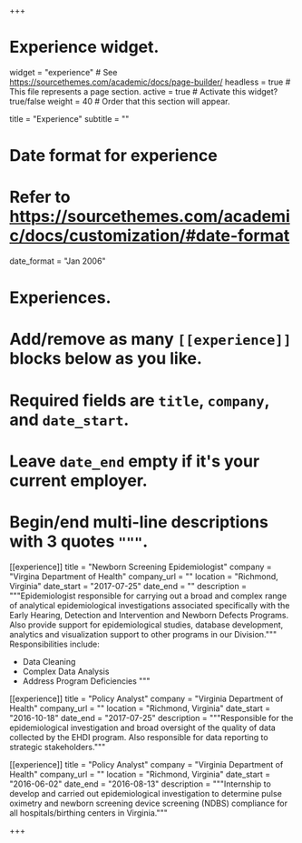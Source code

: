 +++
# Experience widget.
widget = "experience"  # See https://sourcethemes.com/academic/docs/page-builder/
headless = true  # This file represents a page section.
active = true  # Activate this widget? true/false
weight = 40  # Order that this section will appear.

title = "Experience"
subtitle = ""

# Date format for experience
#   Refer to https://sourcethemes.com/academic/docs/customization/#date-format
date_format = "Jan 2006"

# Experiences.
#   Add/remove as many `[[experience]]` blocks below as you like.
#   Required fields are `title`, `company`, and `date_start`.
#   Leave `date_end` empty if it's your current employer.
#   Begin/end multi-line descriptions with 3 quotes `"""`.
[[experience]]
  title = "Newborn Screening Epidemiologist"
  company = "Virgina Department of Health"
  company_url = ""
  location = "Richmond, Virginia"
  date_start = "2017-07-25"
  date_end = ""
  description = """Epidemiologist responsible for carrying out a broad and complex range of analytical epidemiological investigations associated specifically with the Early Hearing, Detection and Intervention and Newborn Defects Programs. Also provide support for epidemiological studies, database development, analytics and visualization support to other programs in our Division."""
  Responsibilities include:
  
  * Data Cleaning
  * Complex Data Analysis
  * Address Program Deficiencies
  """

[[experience]]
  title = "Policy Analyst"
  company = "Virginia Department of Health"
  company_url = ""
  location = "Richmond, Virginia"
  date_start = "2016-10-18"
  date_end = "2017-07-25"
  description = """Responsible for the epidemiological investigation and broad oversight of the quality of data collected by the EHDI program. Also responsible for data reporting to strategic stakeholders."""


[[experience]]
  title = "Policy Analyst"
  company = "Virginia Department of Health"
  company_url = ""
  location = "Richmond, Virginia"
  date_start = "2016-06-02"
  date_end = "2016-08-13"
  description = """Internship to develop and carried out epidemiological investigation to determine pulse oximetry and newborn screening device screening (NDBS) compliance for all hospitals/birthing centers in Virginia."""



+++
